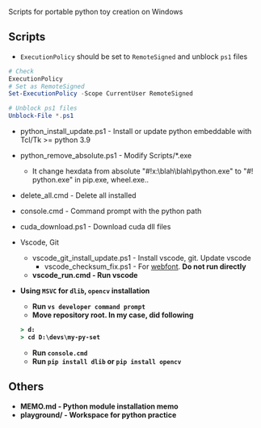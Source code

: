 Scripts for portable python toy creation on Windows


## Scripts

* `ExecutionPolicy` should be set to `RemoteSigned` and unblock `ps1` files
```powershell
# Check
ExecutionPolicy
# Set as RemoteSigned
Set-ExecutionPolicy -Scope CurrentUser RemoteSigned

# Unblock ps1 files
Unblock-File *.ps1
```

* python_install_update.ps1 - Install or update python embeddable with Tcl/Tk >= python 3.9
* python_remove_absolute.ps1 - Modify Scripts/*.exe
    * It change hexdata from absolute "#!x:\blah\blah\python.exe" to "#!  python.exe" in pip.exe, wheel.exe..
* delete_all.cmd - Delete all installed
* console.cmd - Command prompt with the python path
* cuda_download.ps1 - Download cuda dll files

* Vscode, Git
    * vscode_git_install_update.ps1 - Install vscode, git. Update vscode
        * vscode_checksum_fix.ps1 - For [webfont](https://github.com/Joungkyun/font-d2coding-ligature). <b>Do not run directly<b>
    * vscode_run.cmd - Run vscode

* Using `MSVC` for `dlib`, `opencv` installation
    * Run `vs developer command prompt`
    * Move repository root. In my case, did following
    ```cmd
    > d:
    > cd D:\devs\my-py-set
    ```
    * Run `console.cmd`
    * Run `pip install dlib` or `pip install opencv`


## Others

* MEMO.md - Python module installation memo
* playground/ - Workspace for python practice
